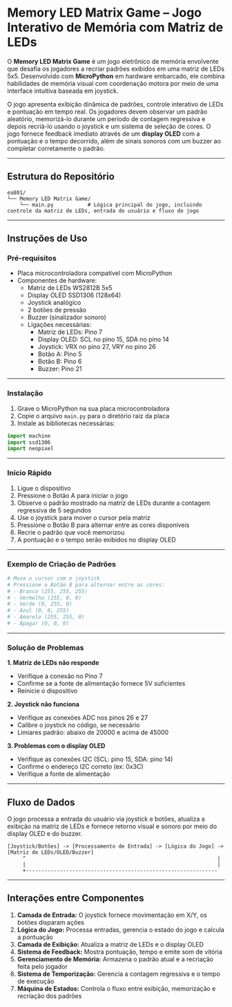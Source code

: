 
# Memory LED Matrix Game – Jogo Interativo de Memória com Matriz de LEDs

O **Memory LED Matrix Game** é um jogo eletrônico de memória envolvente que desafia os jogadores a recriar padrões exibidos em uma matriz de LEDs 5x5. Desenvolvido com **MicroPython** em hardware embarcado, ele combina habilidades de memória visual com coordenação motora por meio de uma interface intuitiva baseada em joystick.

O jogo apresenta exibição dinâmica de padrões, controle interativo de LEDs e pontuação em tempo real. Os jogadores devem observar um padrão aleatório, memorizá-lo durante um período de contagem regressiva e depois recriá-lo usando o joystick e um sistema de seleção de cores. O jogo fornece feedback imediato através de um **display OLED** com a pontuação e o tempo decorrido, além de sinais sonoros com um buzzer ao completar corretamente o padrão.

---

##  Estrutura do Repositório
```
ea801/
└── Memory LED Matrix Game/
    └── main.py           # Lógica principal do jogo, incluindo controle da matriz de LEDs, entrada do usuário e fluxo do jogo
```

---

##  Instruções de Uso

###  Pré-requisitos
- Placa microcontroladora compatível com MicroPython
- Componentes de hardware:
  * Matriz de LEDs WS2812B 5x5
  * Display OLED SSD1306 (128x64)
  * Joystick analógico
  * 2 botões de pressão
  * Buzzer (sinalizador sonoro)
  * Ligações necessárias:
    - Matriz de LEDs: Pino 7
    - Display OLED: SCL no pino 15, SDA no pino 14
    - Joystick: VRX no pino 27, VRY no pino 26
    - Botão A: Pino 5
    - Botão B: Pino 6
    - Buzzer: Pino 21

---

###  Instalação

1. Grave o MicroPython na sua placa microcontroladora
2. Copie o arquivo `main.py` para o diretório raiz da placa
3. Instale as bibliotecas necessárias:
```python
import machine
import ssd1306
import neopixel
```

---

###  Início Rápido

1. Ligue o dispositivo  
2. Pressione o Botão A para iniciar o jogo  
3. Observe o padrão mostrado na matriz de LEDs durante a contagem regressiva de 5 segundos  
4. Use o joystick para mover o cursor pela matriz  
5. Pressione o Botão B para alternar entre as cores disponíveis  
6. Recrie o padrão que você memorizou  
7. A pontuação e o tempo serão exibidos no display OLED  

---

###  Exemplo de Criação de Padrões
```python
# Mova o cursor com o joystick
# Pressione o Botão B para alternar entre as cores:
# - Branco (255, 255, 255)
# - Vermelho (255, 0, 0)
# - Verde (0, 255, 0)
# - Azul (0, 0, 255)
# - Amarelo (255, 255, 0)
# - Apagar (0, 0, 0)
```

---

###  Solução de Problemas

**1. Matriz de LEDs não responde**
- Verifique a conexão no Pino 7
- Confirme se a fonte de alimentação fornece 5V suficientes
- Reinicie o dispositivo

**2. Joystick não funciona**
- Verifique as conexões ADC nos pinos 26 e 27
- Calibre o joystick no código, se necessário
- Limiares padrão: abaixo de 20000 e acima de 45000

**3. Problemas com o display OLED**
- Verifique as conexões I2C (SCL: pino 15, SDA: pino 14)
- Confirme o endereço I2C correto (ex: 0x3C)
- Verifique a fonte de alimentação

---

## Fluxo de Dados

O jogo processa a entrada do usuário via joystick e botões, atualiza a exibição na matriz de LEDs e fornece retorno visual e sonoro por meio do display OLED e do buzzer.

```ascii
[Joystick/Botões] -> [Processamento de Entrada] -> [Lógica do Jogo] -> [Matriz de LEDs/OLED/Buzzer]
     ^                                                              |
     |                                                              |
     +--------------------------------------------------------------
```

---

## Interações entre Componentes

1. **Camada de Entrada:** O joystick fornece movimentação em X/Y, os botões disparam ações
2. **Lógica do Jogo:** Processa entradas, gerencia o estado do jogo e calcula a pontuação
3. **Camada de Exibição:** Atualiza a matriz de LEDs e o display OLED
4. **Sistema de Feedback:** Mostra pontuação, tempo e emite som de vitória
5. **Gerenciamento de Memória:** Armazena o padrão atual e a recriação feita pelo jogador
6. **Sistema de Temporização:** Gerencia a contagem regressiva e o tempo de execução
7. **Máquina de Estados:** Controla o fluxo entre exibição, memorização e recriação dos padrões
